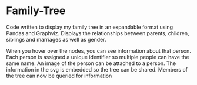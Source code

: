 # Family-Tree
Code written to display my family tree in an expandable format using Pandas and Graphviz. Displays the relationships between parents, children, siblings and marriages as well as gender.

When you hover over the nodes, you can see information about that person.
Each person is assigned a unique identifier so multiple people can have the same name.
An image of the person can be attached to a person.
The information in the svg is embedded so the tree can be shared.
Members of the tree can now be queried for information
